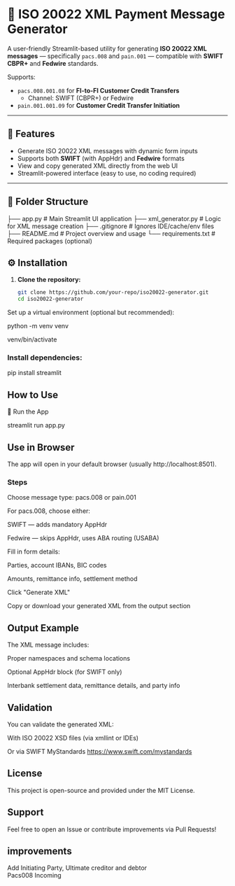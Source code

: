 # 🧾 ISO 20022 XML Payment Message Generator

A user-friendly Streamlit-based utility for generating **ISO 20022 XML messages** — specifically `pacs.008` and `pain.001` — compatible with **SWIFT CBPR+** and **Fedwire** standards.

Supports:
- `pacs.008.001.08` for **FI-to-FI Customer Credit Transfers**
  - Channel: SWIFT (CBPR+) or Fedwire
- `pain.001.001.09` for **Customer Credit Transfer Initiation**

---

## 🚀 Features

- Generate ISO 20022 XML messages with dynamic form inputs
- Supports both **SWIFT** (with AppHdr) and **Fedwire** formats
- View and copy generated XML directly from the web UI
- Streamlit-powered interface (easy to use, no coding required)

---

## 📁 Folder Structure
├── app.py # Main Streamlit UI application
├── xml_generator.py # Logic for XML message creation
├── .gitignore # Ignores IDE/cache/env files
├── README.md # Project overview and usage
└── requirements.txt # Required packages (optional)

## ⚙️ Installation

1. **Clone the repository:**
   ```bash
   git clone https://github.com/your-repo/iso20022-generator.git
   cd iso20022-generator
Set up a virtual environment (optional but recommended):

python -m venv venv

venv/bin/activate  


### Install dependencies:

pip install streamlit

##  How to Use
🔌 Run the App

streamlit run app.py

## Use in Browser
The app will open in your default browser (usually http://localhost:8501).

### Steps
Choose message type: pacs.008 or pain.001

For pacs.008, choose either:

SWIFT — adds mandatory AppHdr

Fedwire — skips AppHdr, uses ABA routing (USABA)

Fill in form details:

Parties, account IBANs, BIC codes

Amounts, remittance info, settlement method

Click "Generate XML"

Copy or download your generated XML from the output section

## Output Example
The XML message includes:

Proper namespaces and schema locations

Optional AppHdr block (for SWIFT only)

Interbank settlement data, remittance details, and party info

## Validation
You can validate the generated XML:

With ISO 20022 XSD files (via xmllint or IDEs)

Or via SWIFT MyStandards https://www.swift.com/mystandards

## License
This project is open-source and provided under the MIT License.

## Support
Feel free to open an Issue or contribute improvements via Pull Requests!

## improvements
Add Initiating Party, Ultimate creditor and debtor                                                        
Pacs008 Incoming
